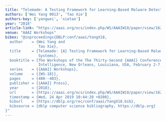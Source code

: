 ```yaml
---
title: "Telemade: A Testing Framework for Learning-Based Malware Detection Systems"
authors: ['Wei Yang 0013', 'Tao Xie']
authors-key: ['yangwei', 'xietao']
year: "2018"
article-link: "https://aaai.org/ocs/index.php/WS/AAAIW18/paper/view/16276"
venue: "AAAI Workshops"
bibex: "@inproceedings{DBLP:conf/aaai/YangX18,
  author    = {Wei Yang and
               Tao Xie},
  title     = {Telemade: {A} Testing Framework for Learning-Based Malware Detection
               Systems},
  booktitle = {The Workshops of the The Thirty-Second {AAAI} Conference on Artificial
               Intelligence, New Orleans, Louisiana, USA, February 2-7, 2018},
  series    = {{AAAI} Workshops},
  volume    = {{WS-18}},
  pages     = {400--403},
  publisher = {{AAAI} Press},
  year      = {2018},
  url       = {https://aaai.org/ocs/index.php/WS/AAAIW18/paper/view/16276},
  timestamp = {Wed, 24 Apr 2019 10:44:20 +0200},
  biburl    = {https://dblp.org/rec/conf/aaai/YangX18.bib},
  bibsource = {dblp computer science bibliography, https://dblp.org}
}"
---
```

